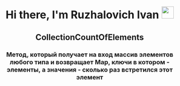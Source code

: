 <h1 align="center">Hi there, I'm <a>Ruzhalovich Ivan</a> 
<img src="https://github.com/blackcater/blackcater/raw/main/images/Hi.gif" height="32"/></h1>
<h2 align="center">CollectionCountOfElements</h2>
<h3 align="center">Метод, который получает на вход массив элементов любого типа и возвращает Map, ключи в котором - элементы, а значения - сколько раз встретился этот элемент</h3>
